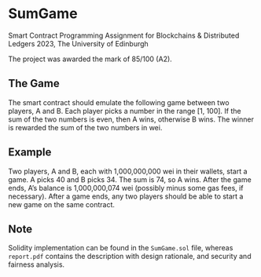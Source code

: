 # SumGame
Smart Contract Programming Assignment for Blockchains &amp; Distributed Ledgers 2023, The University of Edinburgh

The project was awarded the mark of 85/100 (A2).

## The Game
The smart contract should emulate the following game between two players, A and B. Each player
picks a number in the range [1, 100]. If the sum of the two numbers is even, then A wins, otherwise
B wins. The winner is rewarded the sum of the two numbers in wei.

## Example
Two players, A and B, each with 1,000,000,000 wei in their wallets, start a game. A picks
40 and B picks 34. The sum is 74, so A wins. After the game ends, A’s balance is 1,000,000,074
wei (possibly minus some gas fees, if necessary).
After a game ends, any two players should be able to start a new game on the same contract.

## Note
Solidity implementation can be found in the `SumGame.sol` file, whereas `report.pdf` contains the description with design rationale, and security and fairness analysis.
